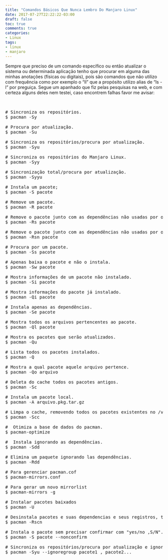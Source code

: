 ```yaml
---
title: "Comandos Básicos Que Nunca Lembro Do Manjaro Linux"
date: 2017-07-27T22:22:22-03:00
draft: false
toc: true
comments: true
categories:
- Linux 
tags:
- linux
- manjaro
---
```



<!--more-->
Sempre que preciso de um comando específico ou então atualizar o sistema ou determinada aplicação tenho que procurar em alguma das minhas anotações (físicas ou digitais), pois são comandos que não utilizo com frequência como por exemplo o “ll” que a propósito utilizo alias de “ls -l” por preguiça. Segue um apanhado que fiz pelas pesquisas na web, e com certeza alguns deles nem testei, caso encontrem falhas favor me avisar:

<pre>


# Sincroniza os repositórios.
$ pacman -Sy

# Procura por atualização.
$ pacman -Su

# Sincroniza os repositórios/procura por atualização.
$ pacman -Syu

# Sincroniza os repositórios do Manjaro Linux.
$ pacman -Syy

# Sincronização total/procura por atualização.
$ pacman -Syyu

# Instala um pacote;
$ pacman -S pacote

# Remove um pacote.
$ pacman -R pacote

# Remove o pacote junto com as dependências não usadas por outros pacotes.
$ pacman -Rs pacote

# Remove o pacote junto com as dependências não usadas por outros pacotes e junto com os arquivos de configuração.
$ pacman -Rsn pacote

# Procura por um pacote.
$ pacman -Ss pacote

# Apenas baixa o pacote e não o instala.
$ pacman -Sw pacote

# Mostra informações de um pacote não instalado.
$ pacman -Si pacote

# Mostra informações do pacote já instalado.
$ pacman -Qi pacote

# Instala apenas as dependências.
$ pacman -Se pacote

# Mostra todos os arquivos pertencentes ao pacote.
$ pacman -Ql pacote

# Mostra os pacotes que serão atualizados.
$ pacman -Qu

# Lista todos os pacotes instalados.
$ pacman -Q

# Mostra a qual pacote aquele arquivo pertence.
$ pacman -Qo arquivo

# Deleta do cache todos os pacotes antigos.
$ pacman -Sc

# Instala um pacote local.
$ pacman -A arquivo.pkg.tar.gz

# Limpa o cache, removendo todos os pacotes existentes no /var/cache/pacman/pkg/.
$ pacman -Scc

#  Otimiza a base de dados do pacman.
$ pacman-optimize

#  Instala ignorando as dependências.
$ pacman -Sdd

# Elimina um paquete ignorando las dependências.
$ pacman -Rdd

# Para gerenciar pacman.cof
$ pacman-mirrors.conf

# Para gerar um novo mirrorlist
$ pacman-mirrors -g

# Instalar pacotes baixados
$ pacman -U

# Desinstala pacotes e suas dependencias e seus registros, tudo.
$ pacman -Rscn

# Instala o pacote sem precisar confirmar com "yes/no ,S/N"...
$ pacman -S pacote --nonconfirm

# Sincroniza os repositórios/procura por atualização e ignora os grupos dos pacotes solicitados.
$ pacman -Syu --ignoregroup pacote1 , pacote2...

</pre>
